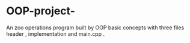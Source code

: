 # OOP-project-
An zoo operations program built by OOP basic concepts with three files header , implementation and main.cpp . 

